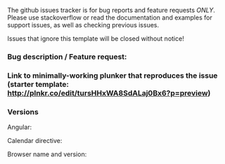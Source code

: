 The github issues tracker is for bug reports and feature requests _ONLY_. Please use stackoverflow or read the documentation and examples for support issues, as well as checking previous issues.

Issues that ignore this template will be closed without notice!

### Bug description / Feature request:

### Link to minimally-working plunker that reproduces the issue (starter template: http://plnkr.co/edit/tursHHxWA8SdALaj0Bx6?p=preview)

### Versions

Angular:

Calendar directive:

Browser name and version:
